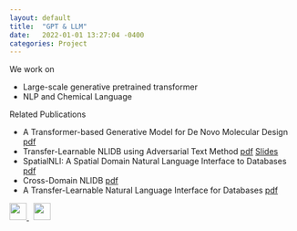 ```yaml
---
layout: default
title:  "GPT & LLM"
date:   2022-01-01 13:27:04 -0400
categories: Project
---
```


We work on
- Large-scale generative pretrained transformer
- NLP and Chemical Language
<!-- <img src="{{ site.url }}{{ site.baseurl }}/images/nlidb.png" width="500"><br> -->

Related Publications
- A Transformer-based Generative Model for De Novo Molecular Design <a href="https://arxiv.org/abs/2210.08749">pdf</a> 
- Transfer-Learnable NLIDB using Adversarial Text Method <a href="https://ieeexplore.ieee.org/abstract/document/9101534">pdf</a> <a href="{{ site.url }}{{ site.baseurl }}/images/icde.pptx">Slides</a> 
- SpatialNLI: A Spatial Domain Natural Language Interface to Databases <a href="https://arxiv.org/abs/1908.10917">pdf</a>
- Cross-Domain NLIDB <a href="http://ceur-ws.org/Vol-2399/paper14.pdf">pdf</a>
- A Transfer-Learnable Natural Language Interface for Databases <a href="https://arxiv.org/abs/1809.02649">pdf</a>


<a href="https://github.com/VV123/NLIDB">
        <img src="{{ site.url }}{{ site.baseurl }}/images/github.png" style="width: 30px; box-shadow: none">
</a> &nbsp; <a href="https://github.com/jzl0166/SpatialNLI">
        <img src="{{ site.url }}{{ site.baseurl }}/images/github.png" style="width: 30px; box-shadow: none">
</a>